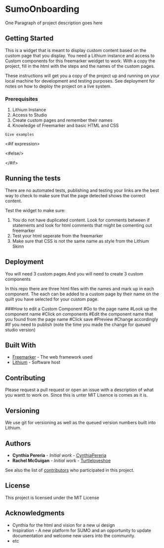 # SumoOnboarding

One Paragraph of project description goes here

## Getting Started

This is a widget that is meant to display custom content based on the custom page that you display. You need a Lithium instance and access to Custom components for this freemarker  weidget to work. 
With a copy the project, fill in the html with the steps and the names of the custom pages. 

These instructions will get you a copy of the project up and running on your local machine for development and testing purposes. See deployment for notes on how to deploy the project on a live system.

### Prerequisites

1. Lithium Instance
2. Access to Studio
3. Create custom pages and remember their names
4. Knowledge of Freemarker and basic HTML and CSS
```
Give examples
```
<#if expression>

<#else/>
  <div class="classname">
  </div>

</#if>

## Running the tests

There are no automated tests, publishing and testing your links are the best way to check to make sure that the page detected shows the correct content. 

Test the widget to make sure: 
1. You do not have duplicated content. Look for comments between if statements and look for html comments that might be comenting out freemarker
2. Test your html seperate from the freemarker 
3. Make sure that CSS is not the same name as style from the Lithium Skinn

## Deployment

You will need 3 custom pages
And you will need to create 3 custom components

In this repo there are three html files with the names and mark up in each component. The each can be added to a custom page by their name on the quilt you have selected for your custom page. 

###How to edit a Custom Component
#Go to the page name
#Look up the component name
#Click on components
#Edit the component name that you found from the page name
#Click save
#Preview 
#Change accordingly 
#If you need to publish (note the time you made the change for queued studio version)


## Built With

* [Freemarker](http://freemarker.org/) - The web framework used
* [Lithium](https://www.lithium.com/) - Software host

## Contributing

Please request a pull request or open an issue with a description of what you wantt to work on. Since this is unter MIT Lisence is comes as it is.
## Versioning

We use git for versioning as well as the queued version numbers built into Lithium. 
## Authors

* **Cynthia Pereria** - *Initial work* - [CynthiaPereria](https://github.com/CynthiaPereria)
* **Rachel McGuigan** - *Initial work* - [Turtleloveshoe](https://github.com/turtleloveshoes)


See also the list of [contributors](https://github.com/turltleloveshoes/SumoOnboarding/contributors) who participated in this project.

## License

This project is licensed under the MIT License 

## Acknowledgments

* Cynthia for the html and vision for a new ui design 
* Inspiration - A new platform for SUMO and an opportunity to update documentation and welcome new users into the community. 
* etc

